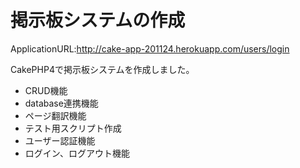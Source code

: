 # 掲示板システムの作成
ApplicationURL:http://cake-app-201124.herokuapp.com/users/login  
  
CakePHP4で掲示板システムを作成しました。
* CRUD機能
* database連携機能
* ページ翻訳機能
* テスト用スクリプト作成
* ユーザー認証機能
* ログイン、ログアウト機能
